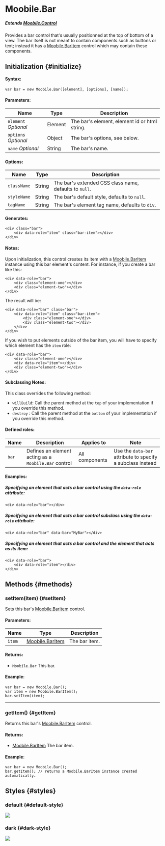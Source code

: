 Moobile.Bar
================================================================================

##### Extends [Moobile.Control](../Control/Control.md)

Provides a bar control that's usually positionned at the top of bottom of a view. The bar itself is not meant to contain components such as buttons or text; instead it has a [Moobile.BarItem](../Control/BarItem.md) control which may contain these components.

Initialization {#initialize}
--------------------------------------------------------------------------------

#### Syntax:

	var bar = new Moobile.Bar([element], [options], [name]);

#### Parameters:

Name                 | Type    | Description
-------------------- | ------- | -----------
`element` *Optional* | Element | The bar's element, element id or html string.
`options` *Optional* | Object  | The bar's options, see below.
`name`    *Optional* | String  | The bar's name.

#### Options:

Name        | Type   | Description
----------- | ------ | -----------
`className` | String | The bar's extended CSS class name, defaults to `null`.
`styleName` | String | The bar's default style, defaults to `null`.
`tagName`   | String | The bar's element tag name, defaults to `div`.

#### Generates:

	<div class="bar">
		<div data-role="item" class="bar-item"></div>
	</div>

#### Notes:

Upon initialization, this control creates its item with a [Moobile.BarItem](../Control/BarItem.md) instance using this bar element's content. For instance, if you create a bar like this:

	<div data-role="bar">
		<div class="element-one"></div>
		<div class="element-two"></div>
	</div>

The result will be:

	<div data-role="bar" class="bar">
		<div data-role="item" class="bar-item">
			<div class="element-one"></div>
			<div class="element-two"></div>
		</div>
	</div>

If you wish to put elements outside of the bar item, you will have to specify which element has the `item` role:

	<div data-role="bar">
		<div class="element-one"></div>
		<div data-role="item"></div>
		<div class="element-two"></div>
	</div>

#### Subclassing Notes:

This class overrides the following method:

- `willBuild`: Call the parent method at the `top` of your implementation if you override this method.
- `destroy`  : Call the parent method at the `bottom` of your implementation if you override this method.

#### Defined roles:

Name  | Description                                          | Applies to      | Note
----- | ---------------------------------------------------- | --------------- | ----
`bar` | Defines an element acting as a `Moobile.Bar` control |  All components | Use the `data-bar` attribute to specify a subclass instead

#### Examples:

##### Specifying an element that acts a bar control using the `data-role` attribute:

	<div data-role="bar"></div>

##### Specifying an element that acts a bar control subclass using the `data-role` attribute:

	<div data-role="bar" data-bar="MyBar"></div>

##### Specifying an element that acts a bar control and the element that acts as its item:

	<div data-role="bar">
		<div data-role="item"></div>
	</div>

Methods {#methods}
--------------------------------------------------------------------------------

### setItem(item) {#setItem}

Sets this bar's [Moobile.BarItem](../Control/BarItem.md) control.

#### Parameters:

Name   | Type                                     | Description
------ | ---------------------------------------- | -----------
`item` | [Moobile.BarItem](../Control/BarItem.md) | The bar item.

#### Returns:

- `Moobile.Bar` This bar.

#### Example:

	var bar = new Moobile.Bar();
	var item = new Moobile.BarItem();
	bar.setItem(item);

-----

### getItem() {#getItem}

Returns this bar's [Moobile.BarItem](../Control/BarItem.md) control.

#### Returns:

- [Moobile.BarItem](../Control/BarItem.md) The bar item.

#### Example:

	var bar = new Moobile.Bar();
	bar.getItem(); // returns a Moobile.BarItem instance created automatically.

Styles {#styles}
--------------------------------------------------------------------------------

### default {#default-style}

<img src="../../assets/classes/Control/bar-style-default.png" class="component-style" />

### dark {#dark-style}

<img src="../../assets/classes/Control/bar-style-dark.png" class="component-style" />
